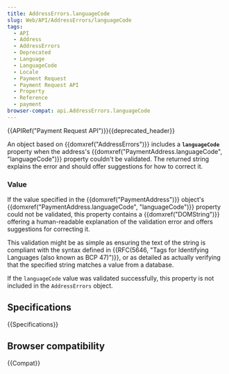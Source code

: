 ```yaml
---
title: AddressErrors.languageCode
slug: Web/API/AddressErrors/languageCode
tags:
  - API
  - Address
  - AddressErrors
  - Deprecated
  - Language
  - LanguageCode
  - Locale
  - Payment Request
  - Payment Request API
  - Property
  - Reference
  - payment
browser-compat: api.AddressErrors.languageCode
---
```

{{APIRef("Payment Request API")}}{{deprecated_header}}

An object based on {{domxref("AddressErrors")}} includes a **`languageCode`** property when the address's {{domxref("PaymentAddress.languageCode", "languageCode")}} property couldn't be validated. The returned string explains the error and should offer suggestions for how to correct it.

### Value

If the value specified in the {{domxref("PaymentAddress")}} object's {{domxref("PaymentAddress.languageCode", "languageCode")}} property could not be validated, this property contains a {{domxref("DOMString")}} offering a human-readable explanation of the validation error and offers suggestions for correcting it.

This validation might be as simple as ensuring the text of the string is compliant with the syntax defined in {{RFC(5646, "Tags for Identifying Languages (also known as BCP 47)")}}, or as detailed as actually verifying that the specified string matches a value from a database.

If the `languageCode` value was validated successfully, this property is not included in the `AddressErrors` object.

## Specifications

{{Specifications}}

## Browser compatibility

{{Compat}}
